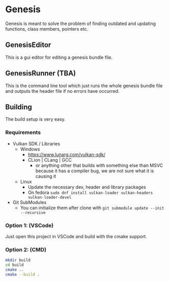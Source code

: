 # Genesis

Genesis is meant to solve the problem of finding outdated and updating functions, class members, pointers etc.

## GenesisEditor

This is a gui editor for editing a genesis bundle file.

## GenesisRunner (TBA)

This is the command line tool which just runs the whole genesis bundle file and outputs the header file if no errors have occurred.

## Building

The build setup is very easy.

### Requirements
- Vulkan SDK / Libraries
  - Windows
    - https://www.lunarg.com/vulkan-sdk/
    - CLion | CLang | GCC
      - or anything other that builds with something else than MSVC because it has a compiler bug, we are not sure what it is causing it
  - Linux
    - Update the necessary dev, header and library packages
    - On fedora `sudo dnf install vulkan-loader vulkan-headers vulkan-loader-devel`
- Git SubModules
  - You can initialize them after clone with `git submodule update --init --recursive`

### Option 1: (VSCode)

Just open this project in VSCode and build with the cmake support.

### Option 2: (CMD)

```bash
mkdir build
cd build
cmake ..
cmake --build .
```